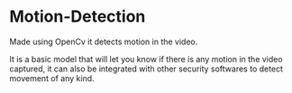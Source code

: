 # Motion-Detection
Made using OpenCv it detects motion in the video.

It is a basic model that will let you know if there is any motion in the video captured,
it can also be integrated with other security softwares to detect movement of any kind.
